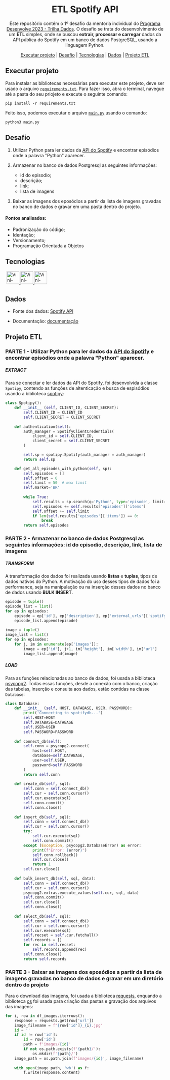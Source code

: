 <h1 align="center"> ETL Spotify API </h1>

<p align="center">Este repositório contém o 1º desafio da mentoria individual do <a href="https://desenvolve.grupoboticario.com.br/">Programa Desenvolve 2023 - Trilha Dados</a>. O desafio se trata do desenvolvimento de um <strong>ETL</strong> simples, onde se buscou <strong>extrair, processar e carregar</strong> dados da API pública do Spotify em um banco de dados PostgreSQL, usando a linguagem Python. <p>
<p align="center">
    <a href="https://github.com/Vinicius999/Spotify-API#executar-projeto">Executar projeto</a> |
    <a href="https://github.com/Vinicius999/Spotify-API#desafio">Desafio</a> |
    <a href="https://github.com/Vinicius999/Spotify-API#tecnologias">Tecnologias</a> |
    <a href="https://github.com/Vinicius999/Spotify-API#dados">Dados</a> |
    <a href="https://github.com/Vinicius999/Spotify-API#projeto-etl">Projeto ETL</a>
</p>



## Executar projeto

Para instalar as bibliotecas necessárias para executar este projeto, deve ser usado o arquivo [`requirements.txt`](https://github.com/Vinicius999/Desafio-01-Mentor-Spotify-API/blob/main/requirements.txt). Para fazer isso, abra o terminal, navegue até a pasta do seu priojeto e execute o seguinte comando:

```
pip install -r requirements.txt
```

Feito isso, podemos executar o arquivo [`main.py`](https://github.com/Vinicius999/Desafio-01-Mentor-Spotify-API/blob/main/main.py) usando o comando:

```
python3 main.py
```

## Desafio

1. Utilizar Python para ler dados da [API do Spotify](https://developer.spotify.com/documentation/web-api/tutorials/getting-started) e encontrar episódios onde a palavra "Python" aparecer.

2. Armazenar no banco de dados Postgresql as seguintes informações:
    - id do episodio;
    - descrição;
    - link;
    - lista de imagens

3. Baixar as imagens dos eposódios a partir da lista de imagens gravadas no banco de dados e gravar em uma pasta dentro do projeto.

#### Pontos analisados:

- Padronização do código;
- Identação;
- Versionamento;
- Programação Orientada a Objetos

## Tecnologias

<p style='margin: 16px 4px 32px;'>
    <a href="https://www.python.org/" target="_blank" rel="noopener noreferrer">
        <img src="https://cdn.jsdelivr.net/gh/devicons/devicon/icons/python/python-original.svg" alt="Vini-python" width="40" height="40" />
    </a>
	<a href="https://pandas.pydata.org/" target="_blank" rel="noreferrer">
        <img src="https://cdn.jsdelivr.net/gh/devicons/devicon/icons/pandas/pandas-original-wordmark.svg" alt="Vini-streamlit" width="40" height="40" />
    </a>
    <a href="https://www.postgresql.org/" target="_blank" rel="noreferrer">
        <img src="https://cdn.jsdelivr.net/gh/devicons/devicon/icons/postgresql/postgresql-original.svg" alt="Vini-Postgress" height="40" width="40" >
    </a>
</p>

## Dados

- Fonte dos dados: [Spotify API](https://developer.spotify.com/)

- Documentação: [documentação](https://developer.spotify.com/documentation/web-api)

## Projeto ETL

### PARTE 1 - Utilizar Python para ler dados da [API do Spotify](https://developer.spotify.com/documentation/web-api/tutorials/getting-started) e encontrar episódios onde a palavra "Python" aparecer.

##### EXTRACT

Para se conectar e ler dados da API do Spotify, foi desenvolvida a classe `Spotipy`, contendo as funções de altenticação e busca de espisódios usando a biblioteca [spotipy](https://spotipy.readthedocs.io/en/2.22.1/):

```python
class Spotipy():
    def __init__ (self, CLIENT_ID, CLIENT_SECRET):
        self.CLIENT_ID = CLIENT_ID
        self.CLIENT_SECRET = CLIENT_SECRET
    
    def authentication(self):
        auth_manager = SpotifyClientCredentials(
            client_id = self.CLIENT_ID,
            client_secret = self.CLIENT_SECRET
        )

        self.sp = spotipy.Spotify(auth_manager = auth_manager)
        return self.sp

    def get_all_episodes_with_python(self, sp):
        self.episodes = []
        self.offset = 0
        self.limit = 50  # max limit
        self.market='BR' 
        
        while True:
            self.results = sp.search(q='Python', type='episode', limit=self.limit, offset=self.offset, market=self.market)
            self.episodes += self.results['episodes']['items']
            self.offset += self.limit
            if len(self.results['episodes']['items']) == 0:
                break  
        return self.episodes
```

### PARTE 2 - Armazenar no banco de dados Postgresql as seguintes informações: id do episodio, descrição, link, lista de imagens

##### TRANSFORM

A transformação dos dados foi realizada usando **listas** e **tuplas**, tipos de dados nativos do Python. A motivação do uso desses tipos de dados foi a performance, seja na manipulação ou na inserção desses dados no banco de dados usando **BULK INSERT**.

```python
episode = tuple()
episode_list = list()
for ep in episodes:
    episode = ep['id'], ep['description'], ep['external_urls']['spotify'], ep['href']
    episode_list.append(episode)
    
image = tuple()
image_list = list()
for ep in episodes:
    for j, im in enumerate(ep['images']):
        image = ep['id'], j+1, im['height'], im['width'], im['url']
        image_list.append(image)
```

##### LOAD

Para as funções relacionadas ao banco de dados, foi usada a biblioteca [psycopg2](https://pypi.org/project/psycopg2/). Todas essas funções, desde a conexão com o banco, criação das tabelas, inserção e consulta aos dados, estão contidas na classe `Database`:

```python
class Database:
    def __init__ (self, HOST, DATABASE, USER, PASSWORD):
        print('Connecting to spotifydb...')
        self.HOST=HOST
        self.DATABASE=DATABASE
        self.USER=USER
        self.PASSWORD=PASSWORD
        
    def connect_db(self):
        self.conn = psycopg2.connect(
            host=self.HOST,
            database=self.DATABASE,
            user=self.USER,
            password=self.PASSWORD
        )
        return self.conn
        
    def create_db(self, sql):
        self.conn = self.connect_db()
        self.cur = self.conn.cursor()
        self.cur.execute(sql)
        self.conn.commit()
        self.conn.close()   
    
    def insert_db(self, sql):
        self.conn = self.connect_db()
        self.cur = self.conn.cursor()
        try:
            self.cur.execute(sql)
            self.conn.commit()
        except (Exception, psycopg2.DatabaseError) as error:
            print(f"Error: {error}")
            self.conn.rollback()
            self.cur.close()
            return 1
        self.cur.close()
    
    def bulk_insert_db(self, sql, data):
        self.conn = self.connect_db()
        self.cur = self.conn.cursor()
        psycopg2.extras.execute_values(self.cur, sql, data)
        self.conn.commit()
        self.cur.close()
        self.conn.close()
        
    def select_db(self, sql):
        self.conn = self.connect_db()
        self.cur = self.conn.cursor()
        self.cur.execute(sql)
        self.recset = self.cur.fetchall()
        self.records = []
        for rec in self.recset:
            self.records.append(rec)
        self.conn.close()
        return self.records
```

### PARTE 3 - Baixar as imagens dos eposódios a partir da lista de imagens gravadas no banco de dados e gravar em um diretório dentro do projeto

Para o download das imagens, foi usada a biblioteca [requests](https://pypi.org/project/requests/), enquando a biblioteca [os](https://docs.python.org/3/library/os.html) foi usada para criação das pastas e gravação dos arquivos das imagens:
```Python
for i, row in df_images.iterrows():
    response = requests.get(row['url'])
    image_filename = f"{row['id']}_{i}.jpg"
    id = ''
    if id != row['id']:
        id = row['id']
        path = f'images/{id}'
        if not os.path.exists(f'{path}/'):
            os.mkdir(f'{path}/')
    image_path = os.path.join(f'images/{id}', image_filename)
    
    with open(image_path, 'wb') as f:
        f.write(response.content)
```

